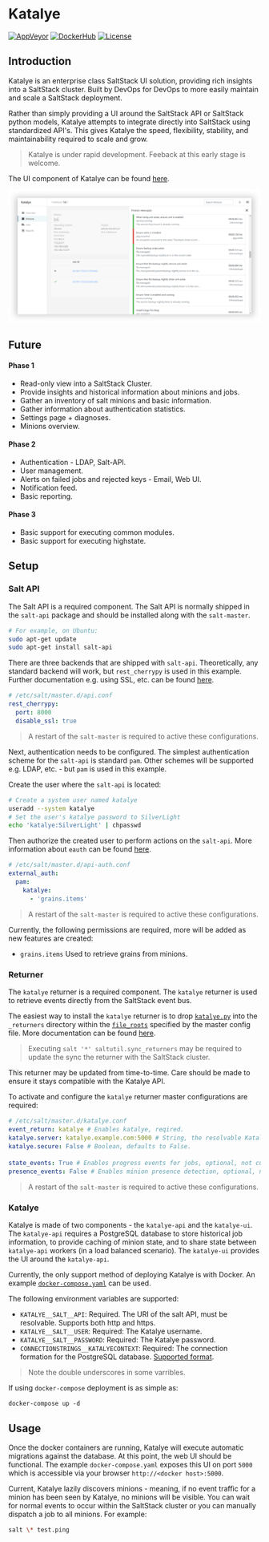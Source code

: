 # Katalye

[![AppVeyor](https://img.shields.io/appveyor/ci/Silvenga/katalye.svg?logo=appveyor&maxAge=3600&style=flat-square)](https://ci.appveyor.com/project/Silvenga/katalye)
[![DockerHub](https://img.shields.io/badge/image-dockerhub-blue.svg?maxAge=3600&logo=docker&style=flat-square)](https://hub.docker.com/r/katalye/katalye-api)
[![License](https://img.shields.io/github/license/Katalye/Katalye.svg?maxAge=86400&style=flat-square)](https://github.com/Katalye/Katalye/blob/master/LICENSE)

## Introduction

Katalye is an enterprise class SaltStack UI solution, providing rich insights into a SaltStack cluster. Built by DevOps for DevOps to more easily maintain and scale a SaltStack deployment.

Rather than simply providing a UI around the SaltStack API or SaltStack python models, Katalye attempts to integrate directly into SaltStack using standardized API's. This gives Katalye the speed, flexibility, stability, and maintainability required to scale and grow.

> Katalye is under rapid development. Feeback at this early stage is welcome.

The UI component of Katalye can be found [here](https://github.com/Katalye/Katalye.UI).

![Prototype Job Details](docs/images/minion-job-details.png)

## Future

#### Phase 1
- Read-only view into a SaltStack Cluster.
- Provide insights and historical information about minions and jobs.
- Gather an inventory of salt minions and basic information.
- Gather information about authentication statistics. 
- Settings page + diagnoses.
- Minions overview.

#### Phase 2
- Authentication - LDAP, Salt-API.
- User management.
- Alerts on failed jobs and rejected keys - Email, Web UI.
- Notification feed.
- Basic reporting.

#### Phase 3
- Basic support for executing common modules.
- Basic support for executing highstate.

## Setup

### Salt API

The Salt API is a required component. The Salt API is normally shipped in the `salt-api` package and should be installed along with the `salt-master`.

```bash
# For example, on Ubuntu:
sudo apt-get update
sudo apt-get install salt-api
```

There are three backends that are shipped with `salt-api`. Theoretically, any standard backend will work, but `rest_cherrypy` is used in this example. Further documentation e.g. using SSL, etc. can be found [here](https://docs.saltstack.com/en/latest/ref/netapi/all/salt.netapi.rest_cherrypy.html).

```yaml
# /etc/salt/master.d/api.conf
rest_cherrypy:
  port: 8000
  disable_ssl: true
```

> A restart of the `salt-master` is required to active these configurations.

Next, authentication needs to be configured. The simplest authentication scheme for the `salt-api` is standard `pam`. Other schemes will be supported e.g. LDAP, etc. - but `pam` is used in this example.

Create the user where the `salt-api` is located:

```bash
# Create a system user named katalye
useradd --system katalye
# Set the user's katalye password to SilverLight
echo 'katalye:SilverLight' | chpasswd
``` 

Then authorize the created user to perform actions on the `salt-api`. More information about `eauth` can be found [here](https://docs.saltstack.com/en/latest/topics/eauth/index.html).

```yaml
# /etc/salt/master.d/api-auth.conf
external_auth:
  pam:
    katalye:
      - 'grains.items'
```
> A restart of the `salt-master` is required to active these configurations.

Currently, the following permissions are required, more will be added as new features are created:
- `grains.items` Used to retrieve grains from minions.

### Returner

The `katalye` returner is a required component. The `katalye` returner is used to retrieve events directly from the SaltStack event bus.

The easiest way to install the `katalye` returner is to drop [`katalye.py`](https://github.com/Katalye/Katalye/blob/master/katalye.py) into the `_returners` directory within the [`file_roots`](https://docs.saltstack.com/en/latest/ref/configuration/master.html#std:conf_master-file_roots) specified by the master config file. More documentation can be found [here](https://docs.saltstack.com/en/latest/ref/returners/#using-custom-returner-modules).

> Executing `salt '*' saltutil.sync_returners` may be required to update the sync the returner with the SaltStack cluster.

This returner may be updated from time-to-time. Care should be made to ensure it stays compatible with the Katalye API.

To activate and configure the `katalye` returner master configurations are required:

```yaml
# /etc/salt/master.d/katalye.conf
event_return: katalye # Enables katalye, reqired.
katalye.server: katalye.example.com:5000 # String, the resolvable Katalye server, required.
katalye.secure: False # Boolean, defaults to False.

state_events: True # Enables progress events for jobs, optional, not currently used.
presence_events: False # Enables minion presence detection, optional, not currently used.
```

> A restart of the `salt-master` is required to active these configurations.

### Katalye

Katalye is made of two components - the `katalye-api` and the `katalye-ui`. The `katalye-api` requires a PostgreSQL database to store historical job information, to provide caching of minion state, and to share state between `katalye-api` workers (in a load balanced scenario). The `katalye-ui` provides the UI around the `katalye-api`.

Currently, the only support method of deploying Katalye is with Docker. An example [`docker-compose.yaml`](https://github.com/Katalye/Katalye/blob/master/docker-compose.yaml) can be used.

The following environment variables are supported:
- `KATALYE__SALT__API`: Required. The URI of the salt API, must be resolvable. Supports both http and https.
- `KATALYE__SALT__USER`: Required: The Katalye username.
- `KATALYE__SALT__PASSWORD`: Required: The Katalye password.
- `CONNECTIONSTRINGS__KATALYECONTEXT`: Required: The connection formation for the PostgreSQL database. [Supported format](https://www.connectionstrings.com/postgresql/).

> Note the double underscores in some varribles.

If using `docker-compose` deployment is as simple as:

```
docker-compose up -d
```


## Usage

Once the docker containers are running, Katalye will execute automatic migrations against the database. At this point, the web UI should be functional. The example `docker-compose.yaml` exposes this UI on port `5000` which is accessible via your browser `http://<docker host>:5000`.

Current, Katalye lazily discovers minions - meaning, if no event traffic for a minion has been seen by Katalye, no minions will be visible. You can wait for normal events to occur within the SaltStack cluster or you can manually dispatch a job to all minions. For example:

```bash
salt \* test.ping
```
